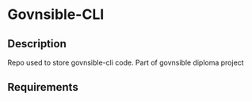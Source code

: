 # Govnsible-CLI
## Description
Repo used to store govnsible-cli code. Part of govnsible diploma project

## Requirements
